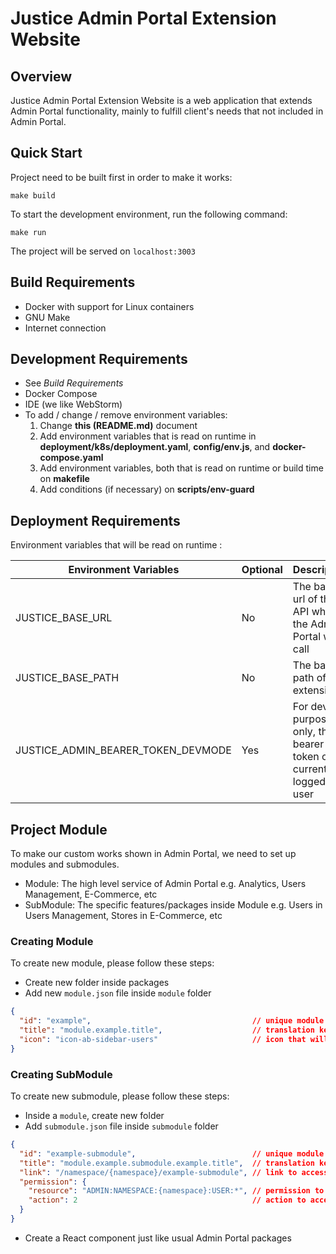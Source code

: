 # Justice Admin Portal Extension Website

## Overview
Justice Admin Portal Extension Website is a web application that extends Admin Portal functionality, mainly to fulfill client's needs that not included in Admin Portal.

## Quick Start
Project need to be built first in order to make it works:
```
make build
```

To start the development environment, run the following command:
```
make run
```
The project will be served on `localhost:3003`

## Build Requirements
* Docker with support for Linux containers
* GNU Make
* Internet connection

## Development Requirements
* See _Build Requirements_
* Docker Compose
* IDE (we like WebStorm)
* To add / change / remove environment variables:
    1. Change **this (README.md)** document
    2. Add environment variables that is read on runtime in **deployment/k8s/deployment.yaml**,  **config/env.js**, and  **docker-compose.yaml**
    3. Add environment variables, both that is read on runtime or build time on **makefile**
    4. Add conditions (if necessary) on **scripts/env-guard**

## Deployment Requirements
Environment variables that will be read on runtime :

| Environment Variables              | Optional | Description                                                        |
|------------------------------------|----------|--------------------------------------------------------------------|
| JUSTICE_BASE_URL                   | No       | The base url of the API which the Admin Portal will call           |
| JUSTICE_BASE_PATH                  | No       | The base path of extension                                         |
| JUSTICE_ADMIN_BEARER_TOKEN_DEVMODE | Yes      | For dev purpose only, the bearer token of currently logged in user |

## Project Module
To make our custom works shown in Admin Portal, we need to set up modules and submodules.
- Module: The high level service of Admin Portal e.g. Analytics, Users Management, E-Commerce, etc
- SubModule: The specific features/packages inside Module e.g. Users in Users Management, Stores in E-Commerce, etc

### Creating Module
To create new module, please follow these steps:
- Create new folder inside packages
- Add new `module.json` file inside `module` folder
```json
{
  "id": "example",                                    // unique module id
  "title": "module.example.title",                    // translation key for module title
  "icon": "icon-ab-sidebar-users"                     // icon that will be shown in AP sidebar
}
```

### Creating SubModule
To create new submodule, please follow these steps:
- Inside a `module`, create new folder
- Add `submodule.json` file inside `submodule` folder
```json
{
  "id": "example-submodule",                          // unique module id
  "title": "module.example.submodule.example.title",  // translation key for module title
  "link": "/namespace/{namespace}/example-submodule", // link to access the submodule page
  "permission": {
    "resource": "ADMIN:NAMESPACE:{namespace}:USER:*", // permission to access submodule
    "action": 2                                       // action to access from AP sidebar
  }
}
```
- Create a React component just like usual Admin Portal packages